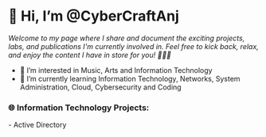 <h1>👋 Hi, I’m @CyberCraftAnj </h1>

_Welcome to my page where I share and document the exciting projects, labs, and publications I'm currently involved in. Feel free to kick back, relax, and enjoy the content I have in store for you! 🚀🚀🚀_

- 👀 I’m interested in Music, Arts and Information Technology
- 🌱 I’m currently learning Information Technology, Networks, System Administration, Cloud, Cybersecurity and Coding

<h3>🌐 Information Technology Projects:</h3>
- Active Directory


<!---
CyberCraftAnj/CyberCraftAnj is a ✨ special ✨ repository because its `README.md` (this file) appears on your GitHub profile.
You can click the Preview link to take a look at your changes.
--->
